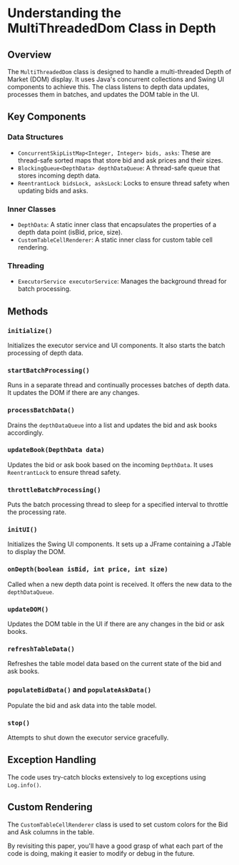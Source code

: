 # Understanding the MultiThreadedDom Class in Depth

## Overview

The `MultiThreadedDom` class is designed to handle a multi-threaded Depth of Market (DOM) display. It uses Java's concurrent collections and Swing UI components to achieve this. The class listens to depth data updates, processes them in batches, and updates the DOM table in the UI.

## Key Components

### Data Structures

- `ConcurrentSkipListMap<Integer, Integer> bids, asks`: These are thread-safe sorted maps that store bid and ask prices and their sizes.
- `BlockingQueue<DepthData> depthDataQueue`: A thread-safe queue that stores incoming depth data.
- `ReentrantLock bidsLock, asksLock`: Locks to ensure thread safety when updating bids and asks.

### Inner Classes

- `DepthData`: A static inner class that encapsulates the properties of a depth data point (isBid, price, size).
- `CustomTableCellRenderer`: A static inner class for custom table cell rendering.

### Threading

- `ExecutorService executorService`: Manages the background thread for batch processing.

## Methods

### `initialize()`

Initializes the executor service and UI components. It also starts the batch processing of depth data.

### `startBatchProcessing()`

Runs in a separate thread and continually processes batches of depth data. It updates the DOM if there are any changes.

### `processBatchData()`

Drains the `depthDataQueue` into a list and updates the bid and ask books accordingly.

### `updateBook(DepthData data)`

Updates the bid or ask book based on the incoming `DepthData`. It uses `ReentrantLock` to ensure thread safety.

### `throttleBatchProcessing()`

Puts the batch processing thread to sleep for a specified interval to throttle the processing rate.

### `initUI()`

Initializes the Swing UI components. It sets up a JFrame containing a JTable to display the DOM.

### `onDepth(boolean isBid, int price, int size)`

Called when a new depth data point is received. It offers the new data to the `depthDataQueue`.

### `updateDOM()`

Updates the DOM table in the UI if there are any changes in the bid or ask books.

### `refreshTableData()`

Refreshes the table model data based on the current state of the bid and ask books.

### `populateBidData()` and `populateAskData()`

Populate the bid and ask data into the table model.

### `stop()`

Attempts to shut down the executor service gracefully.

## Exception Handling

The code uses try-catch blocks extensively to log exceptions using `Log.info()`.

## Custom Rendering

The `CustomTableCellRenderer` class is used to set custom colors for the Bid and Ask columns in the table.

By revisiting this paper, you'll have a good grasp of what each part of the code is doing, making it easier to modify or debug in the future.